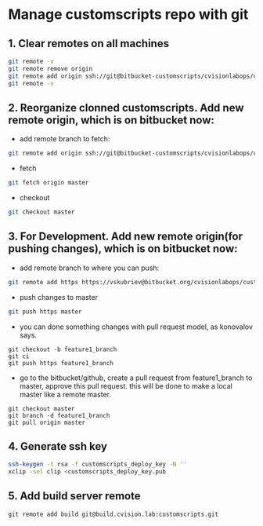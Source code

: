 # Manage customscripts repo with git

## 1. Clear remotes on all machines

```bash
git remote -v
git remote remove origin
git remote add origin ssh://git@bitbucket-customscripts/cvisionlabops/customscripts.git
git remote -v
```

## 2. Reorganize clonned customscripts. Add new remote origin, which is on bitbucket now:

* add remote branch to fetch:

```bash
git remote add origin ssh://git@bitbucket-customscripts/cvisionlabops/customscripts.git
```

* fetch

```bash
git fetch origin master
```

* checkout

```bash
git checkout master
```

## 3. For Development. Add new remote origin(for pushing changes), which is on bitbucket now:

* add remote branch to where you can push:

```bash
git remote add https https://vskubriev@bitbucket.org/cvisionlabops/customscripts.git
```

* push changes to master

```bash
git push https master
```

* you can done something changes with pull request model, as konovalov says.

```
git checkout -b feature1_branch
git ci 
git push https feature1_branch
```
* go to the bitbucket/github, create a pull request from feature1_branch to master, approve this pull request. this will be done to make a local master like a remote master.

```
git checkout master
git branch -d feature1_branch
git pull origin master
```

## 4. Generate ssh key

```bash
ssh-keygen -t rsa -f customscripts_deploy_key -N ''
xclip -sel clip <customscripts_deploy_key.pub
```

## 5. Add build server remote

```
git remote add build git@build.cvision.lab:customscripts.git
```
